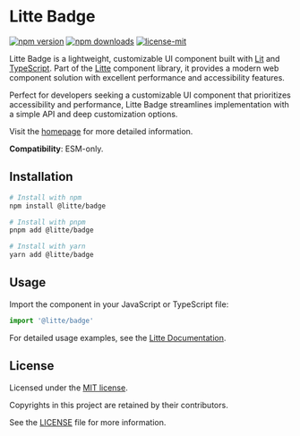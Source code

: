# Litte Badge

[![npm version](https://img.shields.io/npm/v/@litte/badge)](https://www.npmjs.com/package/@litte/badge)
[![npm downloads](https://img.shields.io/npm/dm/@litte/badge)](https://www.npmjs.com/package/@litte/badge)
[![license-mit](https://img.shields.io/badge/License-MIT-greens.svg)][license-mit]

Litte Badge is a lightweight, customizable UI component built with [Lit][lit]
and [TypeScript][typescript]. Part of the [Litte][litte-homepage] component library,
it provides a modern web component solution with excellent performance and
accessibility features.

Perfect for developers seeking a customizable UI component that prioritizes accessibility and performance,
Litte Badge streamlines implementation with a simple API and deep customization options.

Visit the [homepage][litte-homepage] for more detailed information.

**Compatibility**: ESM-only.

## Installation

```sh
# Install with npm
npm install @litte/badge

# Install with pnpm
pnpm add @litte/badge

# Install with yarn
yarn add @litte/badge
```

## Usage

Import the component in your JavaScript or TypeScript file:

```ts
import '@litte/badge'
```

For detailed usage examples, see the [Litte Documentation](https://litte.dev/docs).

## License

Licensed under the [MIT license][license-mit].

Copyrights in this project are retained by their contributors.

See the [LICENSE][license-mit] file for more information.

[litte-homepage]: https://litte.dev
[license-mit]: https://github.com/riipandi/litte/blob/main/LICENSE
[typescript]: https://www.typescriptlang.org
[lit]: https://lit.dev
